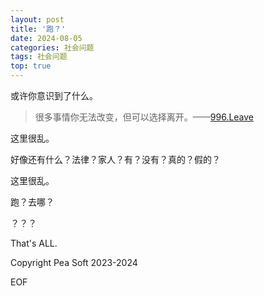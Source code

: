 ```yaml
---
layout: post
title: '跑？'
date: 2024-08-05
categories: 社会问题
tags: 社会问题
top: true
---
```


或许你意识到了什么。

> 很多事情你无法改变，但可以选择离开。——[996.Leave](https://github.com/623637646/996.Leave)

这里很乱。

好像还有什么？法律？家人？有？没有？真的？假的？

这里很乱。

跑？去哪？

？？？

That's ALL.

Copyright Pea Soft 2023-2024

EOF
